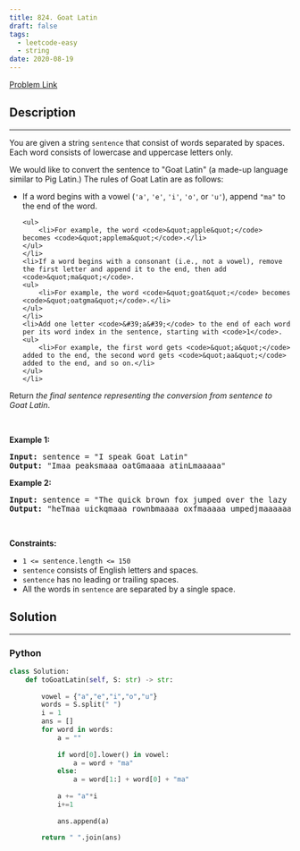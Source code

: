```yaml
---
title: 824. Goat Latin
draft: false
tags: 
  - leetcode-easy
  - string
date: 2020-08-19
---
```


[Problem Link](https://leetcode.com/problems/goat-latin/)

## Description

---
<p>You are given a string <code>sentence</code> that consist of words separated by spaces. Each word consists of lowercase and uppercase letters only.</p>

<p>We would like to convert the sentence to &quot;Goat Latin&quot; (a made-up language similar to Pig Latin.) The rules of Goat Latin are as follows:</p>

<ul>
	<li>If a word begins with a vowel (<code>&#39;a&#39;</code>, <code>&#39;e&#39;</code>, <code>&#39;i&#39;</code>, <code>&#39;o&#39;</code>, or <code>&#39;u&#39;</code>), append <code>&quot;ma&quot;</code> to the end of the word.

	<ul>
		<li>For example, the word <code>&quot;apple&quot;</code> becomes <code>&quot;applema&quot;</code>.</li>
	</ul>
	</li>
	<li>If a word begins with a consonant (i.e., not a vowel), remove the first letter and append it to the end, then add <code>&quot;ma&quot;</code>.
	<ul>
		<li>For example, the word <code>&quot;goat&quot;</code> becomes <code>&quot;oatgma&quot;</code>.</li>
	</ul>
	</li>
	<li>Add one letter <code>&#39;a&#39;</code> to the end of each word per its word index in the sentence, starting with <code>1</code>.
	<ul>
		<li>For example, the first word gets <code>&quot;a&quot;</code> added to the end, the second word gets <code>&quot;aa&quot;</code> added to the end, and so on.</li>
	</ul>
	</li>
</ul>

<p>Return<em> the final sentence representing the conversion from sentence to Goat Latin</em>.</p>

<p>&nbsp;</p>
<p><strong class="example">Example 1:</strong></p>
<pre><strong>Input:</strong> sentence = "I speak Goat Latin"
<strong>Output:</strong> "Imaa peaksmaaa oatGmaaaa atinLmaaaaa"
</pre><p><strong class="example">Example 2:</strong></p>
<pre><strong>Input:</strong> sentence = "The quick brown fox jumped over the lazy dog"
<strong>Output:</strong> "heTmaa uickqmaaa rownbmaaaa oxfmaaaaa umpedjmaaaaaa overmaaaaaaa hetmaaaaaaaa azylmaaaaaaaaa ogdmaaaaaaaaaa"
</pre>
<p>&nbsp;</p>
<p><strong>Constraints:</strong></p>

<ul>
	<li><code>1 &lt;= sentence.length &lt;= 150</code></li>
	<li><code>sentence</code> consists of English letters and spaces.</li>
	<li><code>sentence</code> has no leading or trailing spaces.</li>
	<li>All the words in <code>sentence</code> are separated by a single space.</li>
</ul>


## Solution

---
### Python
``` py title='goat-latin'
class Solution:
    def toGoatLatin(self, S: str) -> str:
    
        vowel = {"a","e","i","o","u"}
        words = S.split(" ")
        i = 1
        ans = []
        for word in words:
            a = ""
            
            if word[0].lower() in vowel:
                a = word + "ma"
            else:
                a = word[1:] + word[0] + "ma"
            
            a += "a"*i
            i+=1
        
            ans.append(a)
        
        return " ".join(ans)
                
```

